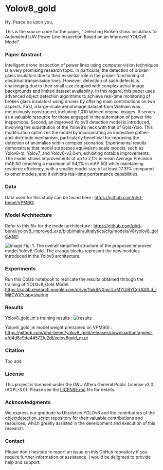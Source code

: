 # Yolov8_gold

Hy, Peace be upon you, 

This is the source code for the paper, "Detecting Broken Glass Insulators for Automated UAV Power Line Inspection Based on an Improved YOLOv8 Model".

### Paper Abstract

Intelligent drone inspection of power lines using computer vision techniques is a very promising research topic. In particular, the detection of broken glass insulators due to their essential role in the proper functioning of electrical transmission lines. However, detection of such defects is challenging due to their small size coupled with complex aerial image backgrounds and limited dataset availability. In this regard, this paper uses advanced object detection algorithms to achieve real-time monitoring of broken glass insulators using drones by offering main contributions on two aspects. First, a large-scale aerial image dataset from Vietnam was meticulously constructed, including 1,010 labeled original images. It serves as a valuable resource for those engaged in the automation of power line inspections. Second, an improved Yolov8 detection model is introduced, involving the substitution of the Yolov8’s neck with that of Gold-Yolo. This modification optimizes the model by incorporating an innovative gather-and-distribute mechanism, particularly beneficial for improving the detection of anomalies within complex scenarios. Experimental results demonstrate that model surpasses equivalent-scale models, such as Yolov8-m, Yolov7, and Yolov6-v3.0-m, exhibiting notable improvements. The model shows improvements of up to 2,1% in mean Average Precision mAP:50 (reaching a maximum of 94,1% in mAP:50) while maintaining resource efficiency, with a smaller model size of at least 17.31% compared to other models, and it exhibits real-time performance capabilities. 

### Data

Data used for this study can be found here : https://github.com/phd-benel/VPMBGI 

### Model Architecture

Refer to this file for the model architecture : https://github.com/phd-benel/yolov8_improved_exp/blob/main/ultralytics/cfg/models/v8/yolov8_gold.yaml

![image](https://github.com/phd-benel/yolov8_gold/assets/82882383/28daae33-28c2-4113-abfc-cdf9e1a3a4a0)
Fig. 1. The overall simplified structure of the proposed improved model Yolov8-Gold. The orange blocks represent the new modules introduced in the Yolov8 architecture.

### Experiments

Run this Colab notebook to replicate the results obtained through the training of YOLOv8_Gold Model: https://colab.research.google.com/drive/1tuk6NXmcILxMYUiBYCgUQGLd_rMjtCWk?usp=sharing

### Results

Yolov8_gold_m's training results : ![results](https://github.com/phd-benel/yolov8_gold/assets/82882383/ab3fd48d-6be6-4121-b7fb-29cbe0afc82d)

Yolov8_gold_m model weight pretrained on VPMBGI : https://github.com/phd-benel/yolov8_gold/releases/download/untagged-afd4d8c9da44572fe2df/yolov8gold_m.pt

### Citation

Too add

### License

This project is licensed under the GNU Affero General Public License v3.0 (AGPL-3.0). Please see the [LICENSE.md](LICENSE) file for details.

### Acknowledgments

We express our gratitude to Ultralytics YOLOv8 and the contributors of the [ objectdetection_script]([LICENSE](https://github.com/914284382/objectdetection_script)) repository for their valuable contributions and resources, which greatly assisted in the development and execution of this research.

### Contact 
Please don't hesitate to report an issue on this GitHub repository if you require further information or assistance. I would be delighted to provide help and support.
